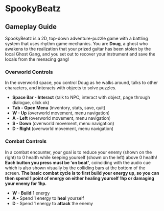 # SpookyBeatz
## Gameplay Guide
SpookyBeatz is a 2D, top-down adventure-puzzle game with a battling system that uses rhythm game mechanics. You are **Doug**, a ghost who awakens to the realization that your prized guitar has been stolen by the local Ghost Gang, and you set out to recover your instrument and save the locals from the menacing gang!

### Overworld Controls
In the overworld space, you control Doug as he walks around, talks to other characters, and interacts with objects to solve puzzles.
+ **Space Bar - Interact** (talk to NPC, interact with object, page through dialogue, click ok)
+ **Tab - Open Menu** (inventory, stats, save, quit)
+ **W - Up** (overworld movement, menu navigation)
+ **A - Left** (overworld movement, menu navigation)
+ **S - Down** (overworld movement, menu navigation)
+ **D - Right** (overworld movement, menu navigation)

### Combat Controls
In a combat encounter, your goal is to reduce your enemy (shown on the right) to 0 health while keeping yourself (shown on the left) above 0 health! **Each button you press must be 'on beat'**, coinciding with the audio cue which is also shown visually by the colliding bars at the bottom of the screen. **The basic combat cycle is to first build your energy up, so you can then spend 1 point of energy on either healing yourself 1hp or damaging your enemy for 1hp.** 
+ **W - Build** 1 energy
+ **A -** Spend 1 energy to **heal** yourself
+ **D -** Spend 1 energy to **attack** the enemy
